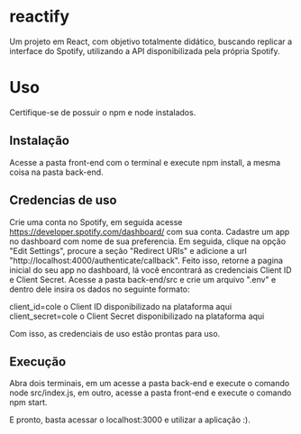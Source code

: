 # reactify
Um projeto em React, com objetivo totalmente didático, buscando replicar a interface do Spotify, utilizando a API disponibilizada pela própria Spotify.

# Uso
Certifique-se de possuir o npm e node instalados. 

## Instalação

Acesse a pasta front-end com o terminal e execute npm install, a mesma coisa na pasta back-end. 

## Credencias de uso

Crie uma conta no Spotify, em seguida acesse https://developer.spotify.com/dashboard/ com sua conta.
Cadastre um app no dashboard com nome de sua preferencia. Em seguida, clique na opção "Edit Settings", procure a seção "Redirect URIs" e adicione a url "http://localhost:4000/authenticate/callback".
Feito isso, retorne a pagina inicial do seu app no dashboard, lá você encontrará as credenciais Client ID e Client Secret. Acesse a pasta back-end/src e crie um arquivo ".env" e dentro dele insira os dados no seguinte formato:

client_id=cole o Client ID disponibilizado na plataforma aqui</br>
client_secret=cole o Client Secret disponibilizado na plataforma aqui

Com isso, as credenciais de uso estão prontas para uso.

## Execução
Abra dois terminais, em um acesse a pasta back-end e execute o comando node src/index.js, em outro, acesse a pasta front-end e execute o comando npm start.

E pronto, basta acessar o localhost:3000 e utilizar a aplicação :).
